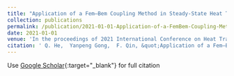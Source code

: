 ```yaml
---
title: "Application of a Fem–Bem Coupling Method in Steady-State Heat Transfer Problem"
collection: publications
permalink: /publication/2021-01-01-Application-of-a-FemBem-Coupling-Method-in-Steady-State-Heat-Transfer-Problem
date: 2021-01-01
venue: 'In the proceedings of 2021 International Conference on Heat Transfer and Fluid Flow'
citation: ' Q. He,  Yanpeng Gong,  F. Qin, &quot;Application of a Fem–Bem Coupling Method in Steady-State Heat Transfer Problem.&quot; In the proceedings of 2021 International Conference on Heat Transfer and Fluid Flow, 2021.'
---
```

Use [Google Scholar](https://scholar.google.com/scholar?q=Application+of+a+Fem–Bem+Coupling+Method+in+Steady+State+Heat+Transfer+Problem){:target="_blank"} for full citation